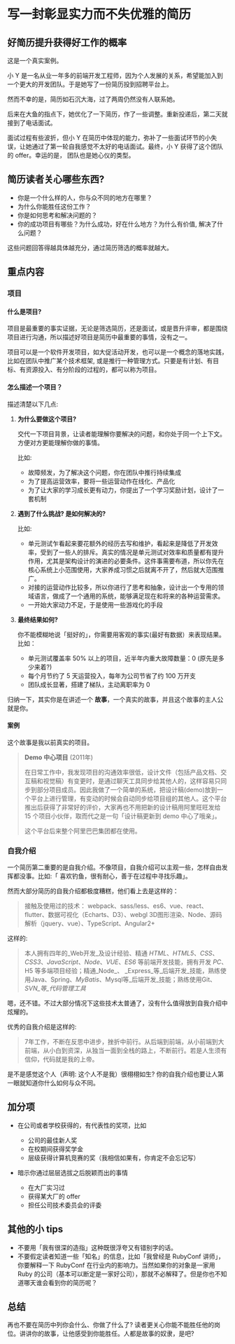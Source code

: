 # 写一封彰显实力而不失优雅的简历

## 好简历提升获得好工作的概率

这是一个真实案例。

小 Y 是一名从业一年多的前端开发工程师，因为个人发展的关系，希望能加入到一个更大的开发团队。于是她写了一份简历投到招聘平台上。

然而不幸的是，简历如石沉大海，过了两周仍然没有人联系她。

后来在大鱼的指点下，她优化了一下简历，作了一些调整。重新投递后，第二天就接到了电话面试。

面试过程有些波折，但小 Y 在简历中体现的能力，弥补了一些面试环节的小失误，让她通过了第一轮自我感觉不太好的电话面试。最终，小 Y 获得了这个团队的 offer。幸运的是， 团队也是她心仪的类型。

## 简历读者关心哪些东西?

* 你是一个什么样的人，你与众不同的地方在哪里？
* 为什么你能胜任这份工作？
* 你是如何思考和解决问题的？
* 你的成功项目有哪些？为什么成功，好在什么地方？为什么有价值, 解决了什么问题？

这些问题回答得越具体越充分，通过简历筛选的概率就越大。

## 重点内容

### 项目

#### 什么是项目?

项目是最重要的事实证据，无论是筛选简历，还是面试，或是晋升评审，都是围绕项目进行沟通，所以描述好项目是简历中最重要的事情，没有之一。

项目可以是一个软件开发项目，如大促活动开发，也可以是一个概念的落地实践，比如在团队中推广某个技术框架, 或是推行一种管理方式。只要是有计划、有目标、有资源投入、有分阶段的过程的，都可以称为项目。

#### 怎么描述一个项目？

描述清楚以下几点:

1. **为什么要做这个项目?**

    交代一下项目背景，让读者能理解你要解决的问题，和你处于同一个上下文。方便对方更能理解你做的事情。

    比如:

      * 故障频发，为了解决这个问题，你在团队中推行持续集成
      * 为了提高运营效率，要将一些运营动作在线化、产品化
      * 为了让大家的学习成长更有动力，你提出了一个学习奖励计划，设计了一套机制

2. **遇到了什么挑战? 是如何解决的?**

    比如:

      * 单元测试乍看起来要花额外的经历去写和维护，看起来是降低了开发效率，受到了一些人的排斥。真实的情况是单元测试对效率和质量都有提升作用，尤其是架构设计的演进的必要条件。这件事需要布道，所以你先在核心系统上小范围使用，大家养成习惯之后就离不开了，然后就大范围推广。
      * 对接的运营动作比较多，所以你进行了思考和抽象，设计出一个专用的领域语言，做成了一个通用的系统，能够满足现在和将来的各种运营需求。
      * 一开始大家动力不足，于是使用一些游戏化的手段


3. **最终结果如何?**

    你不能模糊地说「挺好的」，你需要用客观的事实(最好有数据）来表现结果。比如：

      * 单元测试覆盖率 50% 以上的项目，近半年内重大故障数量：0 (原先是多少来着?)
      * 每个月节约了 5 天运营投入，每年为公司节省了约 100 万开支
      * 团队成长显著，搭建了梯队，主动离职率为 0

归纳一下，其实你是在讲述一个 **故事**，一个真实的故事，并且这个故事的主人公就是你。

#### 案例

这个故事是我以前真实的项目。

> **Demo 中心项目** (2011年)
>
> 在日常工作中，我发现项目的沟通效率很低，设计文件（包括产品文档、交互稿和视觉稿）有变更时，是通过聊天工具同步给其他人的，这样容易只同步到部分项目成员。因此我做了一个简单的系统，把设计稿(demo)放到一个平台上进行管理，有变动的时候会自动同步给项目组的其他人。这个平台推出后获得了非常好的评价，大家再也不用把新的设计稿用阿里旺旺发给 15 个项目小伙伴，取而代之是一句「设计稿更新到 demo 中心了哦亲」。
>
> 这个平台后来整个阿里巴巴集团都在使用。


### 自我介绍

一个简历第二重要的是自我介绍。不像项目，自我介绍可以主观一些，怎样自由发挥都没事。比如:「 喜欢钓鱼，很有耐心，善于在过程中寻找乐趣」。

然而大部分简历的自我介绍都极度糟糕，他们看上去是这样的：

> 接触及使用过的技术：
> webpack、sass/less、es6、vue、react、flutter、数据可视化（Echarts、D3）、webgl 3D图形渲染、Node、源码解析（jquery、vue）、TypeScript、Angular2+

这样的:

> 本人拥有四年的_Web开发_及设计经验、精通 _HTML_、_HTML5_、_CSS_、_CSS3_、_JavaScript_、_Node_、_VUE_、_ES6_ 等前端开发技能，拥有开发 _PC_、H5 等多端项目经验；精通_Node_、 _Express_等_后端开发_技能，熟练使用Java、Spring、_MyBatis_、Mysql等_后端开发_技能；熟练使用Git、_SVN_等_代码管理工具_

嗯，还不错。不过大部分情况下这些技术太普通了，没有什么值得放到自我介绍中炫耀的。

优秀的自我介绍是这样的:

> 7年工作，不断在反思中进步，挫折中前行。从后端到前端，从小前端到大前端，从小白到资深，从独当一面到全栈的路上，不断前行。若是人生须有信仰，代码就是我的上帝。

是不是感觉这个人（声明: 这个人不是我）很栩栩如生? 你的自我介绍也要让人第一眼就知道你什么如何与众不同。

## 加分项

* 在公司或者学校获得的，有代表性的奖项，比如
  * 公司的最佳新人奖
  * 在校期间获得奖学金
  * 层级获得计算机竞赛的奖（我相信如果有，你肯定不会忘记写）

* 暗示你通过层层选拔之后脱颖而出的事情
  * 在大厂实习过
  * 获得某大厂的 offer
  * 担任公司技术委员会的评委

## 其他的小 tips

* 不要用「我有很深的造指」这种既很浮夸又有错别字的话。
* 不要假定读者知道一些「知名」的信息，比如「我曾经是 RubyConf 讲师」，你要解释一下 RubyConf 在行业内的影响力。当然如果你的对象是一家用 Ruby 的公司（基本可以断定是一家好公司），那就不必解释了。但是你也不知道哪天谁会看到你的简历呢？ 

## 总结

再也不要在简历中列你会什么、你做了什么了? 读者更关心你能不能胜任他的岗位。讲讲你的故事，让他感受到你能胜任。人都是故事的奴隶，是吧?
